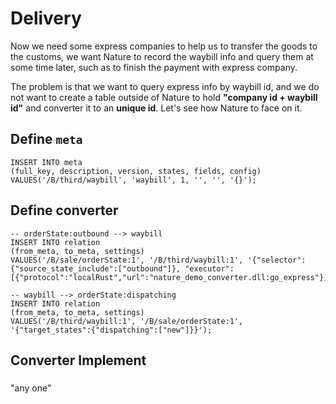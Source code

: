 # Delivery

Now we need some express companies to help us to transfer the goods to the customs, we want Nature to record the waybill info and query them at some time later, such as to finish the payment with express company.

The problem is that we want to query express info by waybill id, and we do not want to create a table outside of Nature to hold **"company id + waybill id"** and converter it to an **unique id**. Let's see how Nature to face on it.

## Define `meta`

```sqlite
INSERT INTO meta
(full_key, description, version, states, fields, config)
VALUES('/B/third/waybill', 'waybill', 1, '', '', '{}');
```

## Define converter

```sqlite
-- orderState:outbound --> waybill
INSERT INTO relation
(from_meta, to_meta, settings)
VALUES('/B/sale/orderState:1', '/B/third/waybill:1', '{"selector":{"source_state_include":["outbound"]}, "executor":[{"protocol":"localRust","url":"nature_demo_converter.dll:go_express"}]}');

-- waybill --> orderState:dispatching
INSERT INTO relation
(from_meta, to_meta, settings)
VALUES('/B/third/waybill:1', '/B/sale/orderState:1', '{"target_states":{"dispatching":["new"]}}');
```

## Converter Implement

### 

"any one"